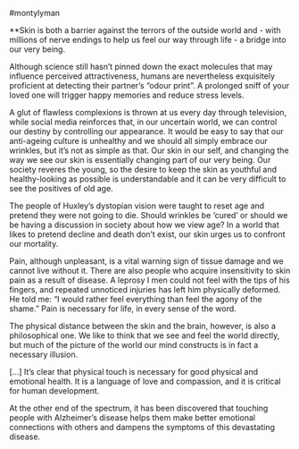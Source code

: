 #montylyman

**Skin is both a barrier against the terrors of the outside world and - with millions of nerve endings to help us feel our way through life - a bridge into our very being.

  

Although science still hasn’t pinned down the exact molecules that may influence perceived attractiveness, humans are nevertheless exquisitely proficient at detecting their partner’s “odour print”. A prolonged sniff of your loved one will trigger happy memories and reduce stress levels.

  

A glut of flawless complexions is thrown at us every day through television, while social media reinforces that, in our uncertain world, we can control our destiny by controlling our appearance. It would be easy to say that our anti-ageing culture is unhealthy and we should all simply embrace our wrinkles, but it’s not as simple as that. Our skin in our self, and changing the way we see our skin is essentially changing part of our very being. Our society reveres the young, so the desire to keep the skin as youthful and healthy-looking as possible is understandable and it can be very difficult to see the positives of old age. 

  

The people of Huxley’s dystopian vision were taught to reset age and pretend they were not going to die. Should wrinkles be ‘cured’ or should we be having a discussion in society about how we view age? In a world that likes to pretend decline and death don’t exist, our skin urges us to confront our mortality.

  

Pain, although unpleasant, is a vital warning sign of tissue damage and we cannot live without it. There are also people who acquire insensitivity to skin pain as a result of disease. A leprosy I men could not feel with the tips of his fingers, and repeated unnoticed injuries has left him physically deformed. He told me: “I would rather feel everything than feel the agony of the shame.” Pain is necessary for life, in every sense of the word. 

  

The physical distance between the skin and the brain, however, is also a philosophical one. We like to think that we see and feel the world directly, but much of the picture of the world our mind constructs is in fact a necessary illusion. 

  

\[...\] It’s clear that physical touch is necessary for good physical and emotional health. It is a language of love and compassion, and it is critical for human development.

  

At the other end of the spectrum, it has been discovered that touching people with Alzheimer’s disease helps them make better emotional connections with others and dampens the symptoms of this devastating disease.